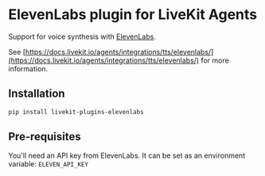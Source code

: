 # ElevenLabs plugin for LiveKit Agents

Support for voice synthesis with [ElevenLabs](https://elevenlabs.io/).

See [https://docs.livekit.io/agents/integrations/tts/elevenlabs/](https://docs.livekit.io/agents/integrations/tts/elevenlabs/) for more information.

## Installation

```bash
pip install livekit-plugins-elevenlabs
```

## Pre-requisites

You'll need an API key from ElevenLabs. It can be set as an environment variable: `ELEVEN_API_KEY`
